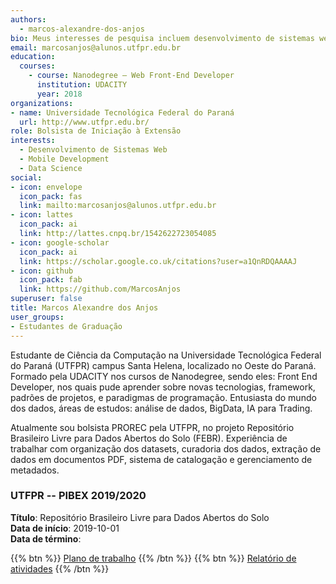 ```yaml
---
authors:
  - marcos-alexandre-dos-anjos
bio: Meus interesses de pesquisa incluem desenvolvimento de sistemas web e data science
email: marcosanjos@alunos.utfpr.edu.br
education:
  courses:
    - course: Nanodegree – Web Front-End Developer
      institution: UDACITY
      year: 2018
organizations:
- name: Universidade Tecnológica Federal do Paraná
  url: http://www.utfpr.edu.br/
role: Bolsista de Iniciação à Extensão
interests:
  - Desenvolvimento de Sistemas Web
  - Mobile Development
  - Data Science
social:
- icon: envelope
  icon_pack: fas
  link: mailto:marcosanjos@alunos.utfpr.edu.br
- icon: lattes
  icon_pack: ai
  link: http://lattes.cnpq.br/1542622723054085
- icon: google-scholar
  icon_pack: ai
  link: https://scholar.google.co.uk/citations?user=a1QnRDQAAAAJ
- icon: github
  icon_pack: fab
  link: https://github.com/MarcosAnjos
superuser: false
title: Marcos Alexandre dos Anjos
user_groups:
- Estudantes de Graduação
---
```


Estudante de Ciência da Computação na Universidade Tecnológica Federal do Paraná (UTFPR) campus Santa Helena, localizado no Oeste do Paraná. Formado pela UDACITY nos cursos de Nanodegree, sendo eles: Front End Developer, nos quais pude aprender sobre novas tecnologias, framework, padrões de projetos, e paradigmas de programação. Entusiasta do mundo dos dados, áreas de estudos: análise de dados, BigData, IA para Trading.

Atualmente sou bolsista PROREC pela UTFPR, no projeto Repositório Brasileiro Livre para Dados Abertos do Solo (FEBR). Experiência de trabalhar com organização dos datasets, curadoria dos dados, extração de dados em documentos PDF, sistema de catalogação e gerenciamento de metadados.

### UTFPR -- PIBEX 2019/2020

__Título__: Repositório Brasileiro Livre para Dados Abertos do Solo<br>
__Data de início__: 2019-10-01<br>
__Data de término__: 

{{% btn %}}
  [Plano de trabalho](https://drive.google.com/file/d/1iGhBVZcmpsL1CeLwxA5FwYFzvYj0q4D0)
{{% /btn %}}
{{% btn %}}
  [Relatório de atividades](https://drive.google.com/file/d/15ydjo99R3k84JEiy8wMZhuLvgnIsQoR5)
{{% /btn %}}
